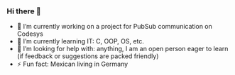 ### Hi there 👋

- 🔭 I’m currently working on a project for PubSub communication on Codesys
- 🌱 I’m currently learning IT: C, OOP, OS, etc.
- 🤔 I’m looking for help with: anything, I am an open person eager to learn (if feedback or suggestions are packed friendly)
- ⚡ Fun fact: Mexican living in Germany
  
<!--
**MoisesGzz92/MoisesGzz92** is a ✨ _special_ ✨ repository because its `README.md` (this file) appears on your GitHub profile.

Here are some ideas to get you started:

- 🔭 I’m currently working on ...
- 🌱 I’m currently learning ...
- 👯 I’m looking to collaborate on ...
- 🤔 I’m looking for help with ...
- 💬 Ask me about ...
- 📫 How to reach me: ...
- 😄 Pronouns: ...
- ⚡ Fun fact: ...
-->
